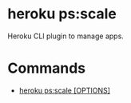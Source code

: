 heroku ps:scale
===============

Heroku CLI plugin to manage apps.
# Commands

* [heroku ps:scale [OPTIONS]](#psscale)
